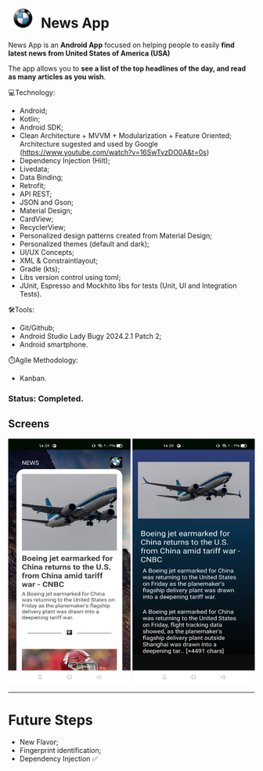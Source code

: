 #  <img src="./img/logo.jpg" width="60" height="40"/> News App
News App is an **Android App** focused on helping people to easily **find latest news from United States of America (USA)**

The app allows you to **see a list of the top headlines of the day, and read as many articles as you wish**.

💻Technology:

* Android;
* Kotlin;
* Android SDK;
* Clean Architecture + MVVM + Modularization + Feature Oriented;
  Architecture sugested and used by Google (https://www.youtube.com/watch?v=16SwTvzDO0A&t=0s)
* Dependency Injection (Hilt);
* Livedata;
* Data Binding;
* Retrofit;
* API REST;
* JSON and Gson;
* Material Design;
* CardView;
* RecyclerView;
* Personalized design patterns created from Material Design;
* Personalized themes (default and dark);
* UI/UX Concepts;
* XML & Constraintlayout;
* Gradle (kts);
* Libs version control using toml;
* JUnit, Espresso and Mockhito libs for tests (Unit, UI and Integration Tests).

🛠️Tools:

* Git/Github;
* Android Studio Lady Bugy 2024.2.1 Patch 2;
* Android smartphone.

⏱️Agile Methodology:
* Kanban.

### Status: Completed.

## Screens
<p align="center">
  <img src="./img/print_1.jpg" width="250" height="500"/>
  <img src="./img/print_2.jpg" width="250" height="500"/>

-------------------------------------------------------------------------------------------------------------------------------------------

# Future Steps
* New Flavor;
* Fingerprint identification;
* Dependency Injection ✅
